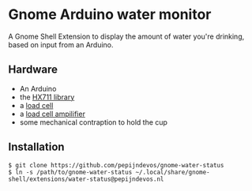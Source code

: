 # Gnome Arduino water monitor

A Gnome Shell Extension to display the amount of water you're drinking, based on input from an Arduino.

## Hardware

* An Arduino
* the [HX711 library](https://github.com/bogde/HX711)
* a [load cell](https://www.sparkfun.com/products/13329)
* a [load cell ampilifier](https://www.sparkfun.com/products/13879)
* some mechanical contraption to hold the cup

## Installation

```shell
$ git clone https://github.com/pepijndevos/gnome-water-status
$ ln -s /path/to/gnome-water-status ~/.local/share/gnome-shell/extensions/water-status@pepijndevos.nl
```
